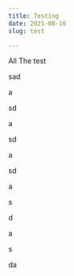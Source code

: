 ```yaml
---
title: Testing
date: 2021-08-16
slug: test

---
```

All The test

sad

a

sd

a

sd

a

sd

a

s

d

a

s

da